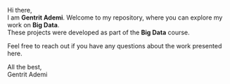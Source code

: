 Hi there,  
I am **Gentrit Ademi**. Welcome to my repository, where you can explore my work on **Big Data**.  
These projects were developed as part of the **Big Data** course.

Feel free to reach out if you have any questions about the work presented here.

All the best,  
Gentrit Ademi
